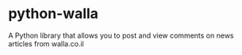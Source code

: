 # python-walla
A Python library that allows you to post and view comments on news articles from walla.co.il
